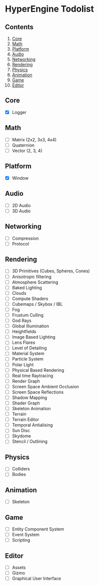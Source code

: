 # HyperEngine Todolist

## Contents

1. [Core](#core)
2. [Math](#math)
3. [Platform](#platform)
4. [Audio](#audio)
5. [Networking](#networking)
6. [Rendering](#rendering)
7. [Physics](#physics)
8. [Animation](#animation)
9. [Game](#game)
10. [Editor](#editor)

## Core

- [x] Logger

## Math

- [ ] Matrix (2x2, 3x3, 4x4)
- [ ] Quaternion
- [ ] Vector (2, 3, 4)

## Platform

- [x] Window

## Audio

- [ ] 2D Audio
- [ ] 3D Audio

## Networking

- [ ] Compression
- [ ] Protocol

## Rendering

- [ ] 3D Primitives (Cubes, Spheres, Cones)
- [ ] Anisotropic filtering
- [ ] Atmosphere Scattering
- [ ] Baked Lighting
- [ ] Clouds
- [ ] Compute Shaders
- [ ] Cubemaps / Skybox / IBL
- [ ] Fog
- [ ] Frustum Culling
- [ ] God Rays
- [ ] Global Illumination
- [ ] Heightfields
- [ ] Image Based Lighting
- [ ] Lens Flares
- [ ] Level of Detailing
- [ ] Material System
- [ ] Particle System
- [ ] Polar Light
- [ ] Physical Based Rendering
- [ ] Real time Raytracing
- [ ] Render Graph
- [ ] Screen Space Ambient Occlusion
- [ ] Screen Space Reflections
- [ ] Shadow Mapping
- [ ] Shader Graph
- [ ] Skeleton Animation
- [ ] Terrain
- [ ] Terrain Editor
- [ ] Temporal Antialising
- [ ] Sun Disc
- [ ] Skydome
- [ ] Stencil / Outlining

## Physics

- [ ] Colliders
- [ ] Bodies

## Animation

- [ ] Skeleton

## Game

- [ ] Entity Component System
- [ ] Event System
- [ ] Scripting

## Editor

- [ ] Assets
- [ ] Gizmo
- [ ] Graphical User Interface
